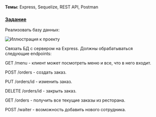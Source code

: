 <b>Темы:</b> Express, Sequelize, REST API, Postman

### [Задание](https://github.com/kvther1ne/Frontend-Bootcamp/tree/main/day04/chapter_2)
Реализовать базу данных:

![Иллюстрация к проекту](https://i.ibb.co/8M6Hd7y/171473967-cb0bfafd-d596-4695-88db-abff2951c824.jpg)

Связать БД с сервером на Express. Должны обрабатываться следующие endpoints:

GET /menu - клиент может посмотреть меню и все, что в него входит.

POST /orders - создать заказ.

PUT /orders/id - изменить заказ.

DELETE /orders/id -  закрыть заказ.

GET /orders - получить все текущие заказы из ресторана.

POST /waiter -  возможность добавить нового сотрудника.
